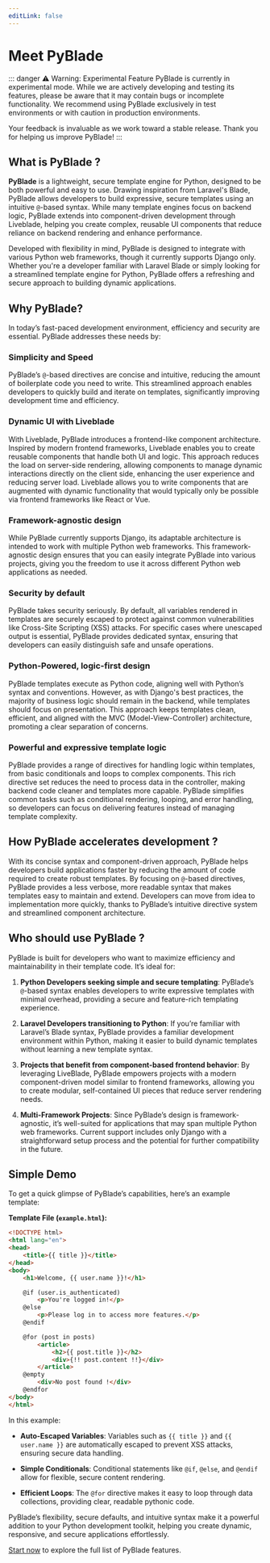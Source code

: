 ```yaml
---
editLink: false
---
```


# Meet PyBlade
::: danger ⚠️ Warning: Experimental Feature
PyBlade is currently in experimental mode. While we are actively developing and testing its features, please be aware that it may contain bugs or incomplete functionality. We recommend using PyBlade exclusively in test environments or with caution in production environments.

Your feedback is invaluable as we work toward a stable release. Thank you for helping us improve PyBlade!
:::

## What is PyBlade ?


**PyBlade** is a lightweight, secure template engine for Python, designed to be both powerful and easy to use. Drawing
inspiration from Laravel's Blade, PyBlade allows developers to build expressive, secure templates using an intuitive `@`-based syntax. While many template engines focus on backend logic, PyBlade extends into component-driven development through Liveblade, helping you create complex, reusable UI components that reduce reliance on backend rendering and enhance performance.

Developed with flexibility in mind, PyBlade is designed to integrate with various Python web frameworks, though it currently supports Django only. Whether you're a developer familiar with Laravel Blade or simply looking for a streamlined template engine for Python, PyBlade offers a refreshing and secure approach to building dynamic applications.

## Why PyBlade?

In today’s fast-paced development environment, efficiency and security are essential. PyBlade addresses these needs by:

### Simplicity and Speed

PyBlade’s `@`-based directives are concise and intuitive, reducing the amount of boilerplate code you need to write. This streamlined approach enables developers to quickly build and iterate on templates, significantly improving development time and efficiency.

### Dynamic UI with Liveblade

With Liveblade, PyBlade introduces a frontend-like component architecture. Inspired by modern frontend frameworks, Liveblade enables you to create reusable components that handle both UI and logic. This approach reduces the load on server-side rendering, allowing components to manage dynamic interactions directly on the client side, enhancing the user experience and reducing server load. Liveblade allows you to write components that are augmented with dynamic functionality that would typically only be possible via frontend frameworks like React or Vue.

### Framework-agnostic design

While PyBlade currently supports Django, its adaptable architecture is intended to work with multiple Python web frameworks. This framework-agnostic design ensures that you can easily integrate PyBlade into various projects, giving you the freedom to use it across different Python web applications as needed.

### Security by default

PyBlade takes security seriously. By default, all variables rendered in templates are securely escaped to protect against common vulnerabilities like Cross-Site Scripting (XSS) attacks. For specific cases where unescaped output is essential, PyBlade provides dedicated syntax, ensuring that developers can easily distinguish safe and unsafe operations.

### Python-Powered, logic-first design

PyBlade templates execute as Python code, aligning well with Python’s syntax
and conventions. However, as with Django's best practices, the majority of business logic should remain in the backend, while templates should focus on presentation. This approach keeps templates clean, efficient, and aligned with the MVC (Model-View-Controller) architecture, promoting a clear separation of concerns.

### Powerful and expressive template logic

PyBlade provides a range of directives for handling logic within templates, from basic conditionals and loops to complex components. This rich directive set reduces the need to process data in the controller, making backend code cleaner and templates more capable. PyBlade simplifies common tasks such as conditional rendering, looping, and error handling, so developers can focus on delivering features instead of managing template complexity.


## How PyBlade accelerates development ?

With its concise syntax and component-driven approach, PyBlade helps developers build applications faster by reducing the amount of code required to create robust templates. By focusing on `@`-based directives, PyBlade provides a less verbose, more readable syntax that makes templates easy to maintain and extend. Developers can move from idea to implementation more quickly, thanks to PyBlade’s intuitive directive system and streamlined component architecture.

## Who should use PyBlade ?

PyBlade is built for developers who want to maximize efficiency and maintainability in their template code. It’s ideal for:

1. **Python Developers seeking simple and secure templating**: PyBlade’s `@`-based syntax enables developers to write expressive templates with minimal overhead, providing a secure and feature-rich templating experience.

2. **Laravel Developers transitioning to Python**: If you’re familiar with Laravel’s Blade syntax, PyBlade provides a
   familiar development environment within Python, making it easier to build dynamic templates without learning a new template syntax.

3. **Projects that benefit from component-based frontend behavior**: By leveraging LiveBlade, PyBlade empowers
   projects with a modern component-driven model similar to frontend frameworks, allowing you to create modular, self-contained UI pieces that reduce server rendering needs.

4. **Multi-Framework Projects**: Since PyBlade’s design is framework-agnostic, it’s well-suited for applications that
may span multiple Python web frameworks. Current support includes only Django with a straightforward setup process and the potential for further compatibility in the future.


## Simple Demo

To get a quick glimpse of PyBlade’s capabilities, here’s an example template:

**Template File (`example.html`):**


```html
<!DOCTYPE html>
<html lang="en">
<head>
    <title>{{ title }}</title>
</head>
<body>
    <h1>Welcome, {{ user.name }}!</h1>

    @if (user.is_authenticated)
        <p>You're logged in!</p>
    @else
        <p>Please log in to access more features.</p>
    @endif

    @for (post in posts)
        <article>
            <h2>{{ post.title }}</h2>
            <div>{!! post.content !!}</div>
        </article>
    @empty
        <div>No post found !</div>
    @endfor
</body>
</html>
```


In this example:
- **Auto-Escaped Variables**: Variables such as <span v-pre>`{{ title }}` and `{{ user.name }}`  </span> are automatically escaped to prevent XSS attacks, ensuring secure data handling.

- **Simple Conditionals**: Conditional statements like `@if`, `@else`, and `@endif` allow for flexible, secure content rendering.

- **Efficient Loops**: The `@for` directive makes it easy to loop through data collections, providing clear, readable pythonic code.

PyBlade’s flexibility, secure defaults, and intuitive syntax make it a powerful addition to your Python development toolkit, helping you create dynamic, responsive, and secure applications effortlessly.

[Start now](/getting-started) to explore the full list of PyBlade features.